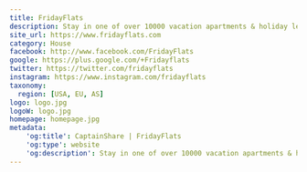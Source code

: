 ```yaml
---
title: FridayFlats
description: Stay in one of over 10000 vacation apartments & holiday lettings.
site_url: https://www.fridayflats.com
category: House
facebook: http://www.facebook.com/FridayFlats
google: https://plus.google.com/+Fridayflats
twitter: https://twitter.com/fridayflats
instagram: https://www.instagram.com/fridayflats
taxonomy:
  region: [USA, EU, AS]
logo: logo.jpg
logoW: logo.jpg
homepage: homepage.jpg
metadata:
    'og:title': CaptainShare | FridayFlats
    'og:type': website
    'og:description': Stay in one of over 10000 vacation apartments & holiday lettings.
---
```

